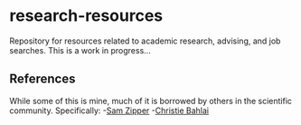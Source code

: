 # research-resources
Repository for resources related to academic research, advising, and job searches. This is a work in progress...

## References
While some of this is mine, much of it is borrowed by others in the scientific community. Specifically:
-[Sam Zipper](https://github.com/samzipper/HEAL-documentation)
-[Christie Bahlai](https://github.com/BahlaiLab/Policies)
